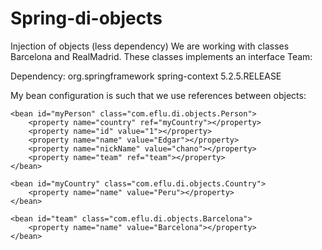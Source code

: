 # Spring-di-objects
Injection of objects (less dependency)
We are working with classes Barcelona and RealMadrid. These classes implements an interface Team:

Dependency:
	<dependency>
		<groupId>org.springframework</groupId>
		<artifactId>spring-context</artifactId>
		<version>5.2.5.RELEASE</version>
	</dependency>
		
My bean configuration is such that we use references between objects:

	<bean id="myPerson" class="com.eflu.di.objects.Person">
		<property name="country" ref="myCountry"></property>
		<property name="id" value="1"></property>
		<property name="name" value="Edgar"></property>
		<property name="nickName" value="chano"></property>
		<property name="team" ref="team"></property>
	</bean>

	<bean id="myCountry" class="com.eflu.di.objects.Country">
		<property name="name" value="Peru"></property>
	</bean>

	<bean id="team" class="com.eflu.di.objects.Barcelona">
		<property name="name" value="Barcelona"></property>
	</bean>

